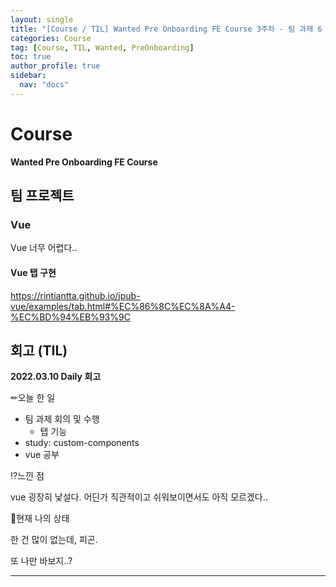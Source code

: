 ```yaml
---
layout: single
title: "[Course / TIL] Wanted Pre Onboarding FE Course 3주차 - 팀 과제 6 시작"
categories: Course
tag: [Course, TIL, Wanted, PreOnboarding]
toc: true
author_profile: true
sidebar:
  nav: "docs"
---
```


# Course

**Wanted Pre Onboarding FE Course**

## 팀 프로젝트

### Vue

Vue 너무 어렵다..

#### Vue 탭 구현

https://rintiantta.github.io/jpub-vue/examples/tab.html#%EC%86%8C%EC%8A%A4-%EC%BD%94%EB%93%9C

## 회고 (TIL)

**2022.03.10 Daily 회고**

✏오늘 한 일

- 팀 과제 회의 및 수행
  - 탭 기능
- study: custom-components
- vue 공부

⁉느낀 점

vue 굉장히 낯설다. 어딘가 직관적이고 쉬워보이면서도 아직 모르겠다..

🎃현재 나의 상태

한 건 많이 없는데, 피곤.

또 나만 바보지..?

<hr>
